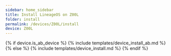 ```yaml
---
sidebar: home_sidebar
title: Install LineageOS on Z00L
folder: install
permalink: /devices/Z00L/install
device: Z00L
---
```

{% if device.is_ab_device %}
{% include templates/device_install_ab.md %}
{% else %}
{% include templates/device_install.md %}
{% endif %}
